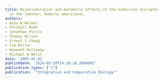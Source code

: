 ```yaml
---
title: Bioaccumulation and metabolic effects of the endocrine disruptor methoprene
  in the lobster, Homarus americanus
authors:
- Anna N Walker
- Parshall Bush
- Jonathan Puritz
- Thomas Wilson
- Ernest S Chang
- Tim Miller
- Kenneth Holloway
- Michael N Horst
date: '2005-01-01'
publishDate: '2024-05-20T14:26:19.209489Z'
publication_types: ["2"]
publication: '*Integrative and Comparative Biology*'
---
```

